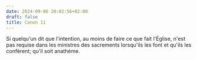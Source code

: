 ```yaml
---
date: 2024-09-06 20:02:56+02:00
draft: false
title: Canon 11
---
```





Si quelqu'un dit que l'intention, au moins de faire ce que fait l'Église, n'est pas requise dans les ministres des sacrements lorsqu'ils les font et qu'ils les confèrent; qu'il soit anathème.
